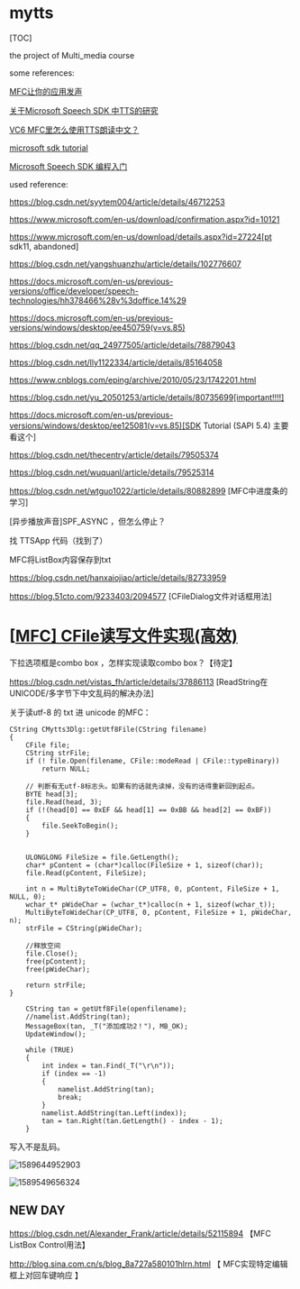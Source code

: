 # mytts



[TOC]





the project of Multi_media course

some references:

 [MFC让你的应用发声](http://www.vephp.com/jiaocheng/9142.html)

[关于Microsoft Speech SDK 中TTS的研究](https://www.cnblogs.com/ChangTan/archive/2011/06/01/2065324.html)

[VC6 MFC里怎么使用TTS朗读中文？]( https://blog.csdn.net/robinson_911/article/details/20388703 )

[microsoft sdk tutorial](https://docs.microsoft.com/en-us/previous-versions/windows/desktop/ee125082%28v%3dvs.85%29)

[Microsoft Speech SDK 编程入门](https://www.cnblogs.com/eping/archive/2010/05/23/1742201.html)





used reference:

https://blog.csdn.net/syytem004/article/details/46712253

 https://www.microsoft.com/en-us/download/confirmation.aspx?id=10121 

https://www.microsoft.com/en-us/download/details.aspx?id=27224[pt sdk11, abandoned]

https://blog.csdn.net/yangshuanzhu/article/details/102776607

https://docs.microsoft.com/en-us/previous-versions/office/developer/speech-technologies/hh378466%28v%3doffice.14%29



https://docs.microsoft.com/en-us/previous-versions/windows/desktop/ee450759(v=vs.85)

https://blog.csdn.net/qq_24977505/article/details/78879043

https://blog.csdn.net/lly1122334/article/details/85164058

https://www.cnblogs.com/eping/archive/2010/05/23/1742201.html

https://blog.csdn.net/yu_20501253/article/details/80735699[important!!!!]

https://docs.microsoft.com/en-us/previous-versions/windows/desktop/ee125081(v=vs.85)[SDK Tutorial (SAPI 5.4) 主要看这个]

 https://blog.csdn.net/thecentry/article/details/79505374 

https://blog.csdn.net/wuquanl/article/details/79525314





 https://blog.csdn.net/wtguo1022/article/details/80882899 [MFC中进度条的学习]

[异步播放声音]SPF_ASYNC ，但怎么停止？

找 TTSApp 代码（找到了）



MFC将ListBox内容保存到txt

https://blog.csdn.net/hanxaiojiao/article/details/82733959





 https://blog.51cto.com/9233403/2094577 [CFileDialog文件对话框用法]

# [[MFC\] CFile读写文件实现(高效)](https://www.cnblogs.com/zwh0214/p/6292036.html)

下拉选项框是combo box ，怎样实现读取combo box？【待定】

 https://blog.csdn.net/vistas_fh/article/details/37886113 [ReadString在UNICODE/多字节下中文乱码的解决办法]



关于读utf-8 的 txt 进 unicode 的MFC：



~~~
CString CMytts3Dlg::getUtf8File(CString filename)
{
	CFile file;
	CString strFile;
	if (! file.Open(filename, CFile::modeRead | CFile::typeBinary))
		return NULL;

	// 判断有无utf-8标志头。如果有的话就先读掉，没有的话得重新回到起点。
	BYTE head[3];
	file.Read(head, 3);
	if (!(head[0] == 0xEF && head[1] == 0xBB && head[2] == 0xBF))
	{
		file.SeekToBegin();
	}


	ULONGLONG FileSize = file.GetLength();
	char* pContent = (char*)calloc(FileSize + 1, sizeof(char));
	file.Read(pContent, FileSize);
	
	int n = MultiByteToWideChar(CP_UTF8, 0, pContent, FileSize + 1, NULL, 0);
	wchar_t* pWideChar = (wchar_t*)calloc(n + 1, sizeof(wchar_t));
	MultiByteToWideChar(CP_UTF8, 0, pContent, FileSize + 1, pWideChar, n);
	strFile = CString(pWideChar);

	//释放空间
	file.Close();
	free(pContent);
	free(pWideChar);

	return strFile;
}
~~~





~~~
	CString tan = getUtf8File(openfilename);
	//namelist.AddString(tan);
	MessageBox(tan, _T("添加成功2！"), MB_OK);
	UpdateWindow();

	while (TRUE)
	{
		int index = tan.Find(_T("\r\n"));
		if (index == -1)
		{
			namelist.AddString(tan);
			break;
		}
		namelist.AddString(tan.Left(index));
		tan = tan.Right(tan.GetLength() - index - 1);
	}
~~~





写入不是乱码。

![1589644952903](C:\Users\fitar\AppData\Roaming\Typora\typora-user-images\1589644952903.png)





![1589549656324](C:\Users\fitar\AppData\Roaming\Typora\typora-user-images\1589549656324.png)









## NEW DAY

 https://blog.csdn.net/Alexander_Frank/article/details/52115894 【MFC ListBox Control用法】

 http://blog.sina.com.cn/s/blog_8a727a580101hlrn.html 【 MFC实现特定编辑框上对回车键响应 】